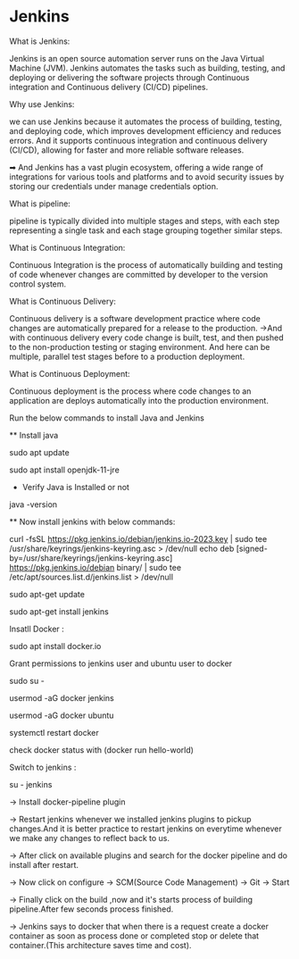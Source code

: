 # Jenkins


What is Jenkins:

Jenkins is an open source automation server runs on the Java Virtual Machine (JVM). Jenkins automates the tasks such as building, testing, and deploying or delivering the software projects through Continuous integration and Continuous delivery (CI/CD) pipelines.

Why use Jenkins:

we can use Jenkins because it automates the process of building, testing, and deploying code, which improves development efficiency and reduces errors. And it supports continuous integration and continuous delivery (CI/CD), allowing for faster and more reliable software releases.

➡ And Jenkins has a vast plugin ecosystem, offering a wide range of integrations for various tools and platforms and to avoid security issues by storing our credentials under manage credentials option.

What is pipeline:

pipeline is typically divided into multiple stages and steps, with each step representing a single task and each stage grouping together similar steps.

What is Continuous Integration:

Continuous Integration is the process of automatically building and testing of code whenever changes are committed by developer to the version control system.

What is Continuous Delivery:

Continuous delivery is a software development practice where code changes are automatically prepared for a release to the production. →And with continuous delivery every code change is built, test, and then pushed to the non-production testing or staging environment. And here can be multiple, parallel test stages before to a production deployment.

What is Continuous Deployment:

Continuous deployment is the process where code changes to an application are deploys automatically into the production environment.


Run the below commands to install Java and Jenkins

** Install java

sudo apt update

sudo apt install openjdk-11-jre

* Verify Java is Installed or not
  
java -version

** Now install jenkins with below commands: 

curl -fsSL https://pkg.jenkins.io/debian/jenkins.io-2023.key | sudo tee \
  /usr/share/keyrings/jenkins-keyring.asc > /dev/null
  echo deb [signed-by=/usr/share/keyrings/jenkins-keyring.asc] \
  https://pkg.jenkins.io/debian binary/ | sudo tee \
  /etc/apt/sources.list.d/jenkins.list > /dev/null
  
   sudo apt-get update 

   
  sudo apt-get install jenkins

Insatll Docker :

sudo apt install docker.io

Grant permissions to jenkins user and ubuntu user to docker

sudo su - 

usermod -aG docker jenkins

usermod -aG docker ubuntu

systemctl restart docker


check docker status with (docker run hello-world) 


Switch to jenkins :

su - jenkins

-> Install docker-pipeline plugin

-> Restart jenkins whenever we installed jenkins plugins to pickup changes.And it is better practice to restart jenkins on everytime whenever we make any changes to reflect back to us.

-> After click on available plugins and search for the docker pipeline and do install after restart.

-> Now click on configure -> SCM(Source Code Management) -> Git -> Start

-> Finally click on the build ,now and it's starts process of building pipeline.After few seconds process finished.

-> Jenkins says to docker that when there is a request create a docker container as soon as process done or completed stop or delete that container.(This architecture saves time and cost).
